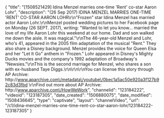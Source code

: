 {
    "title": "[1508521429] Idina Menzel marries one-time 'Rent' co-star Aaron Lohr",
    "description": "(26 Sep 2017) IDINA MENZEL MARRIES ONE-TIME 'RENT' CO-STAR AARON LOHR\r\n\"Frozen\" star Idina Menzel has married actor Aaron Lohr.\r\nMenzel posted wedding pictures to her Facebook page on Monday (26 SEPT. 2017), writing: \"Wanted to let you know... married the love of my life Aaron Lohr this weekend at our home. Dad and son walked me down the aisle. It was magical.\"\r\nThe 46-year-old Menzel and Lohr, who's 41, appeared in the 2005 film adaptation of the musical \"Rent.\" They also share a Disney background. Menzel provides the voice for Queen Elsa and her \"Let It Go\" anthem in \"Frozen.\" Lohr appeared in Disney's Mighty Ducks movies and the company's 1992 adaptation of Broadway's \"Newsies.\"\r\nThis is the second marriage for Menzel, who shares a son with ex-husband Taye Diggs.\r\n\r\n\r\nYou can license this story through AP Archive: http:\/\/www.aparchive.com\/metadata\/youtube\/0bec1a5ac50e920a3f127b92c83d3fbd \r\nFind out more about AP Archive: http:\/\/www.aparchive.com\/HowWeWork",
    "channelid": "123184222",
    "videoid": "123187305",
    "date_created": "1506880075",
    "date_modified": "1508436645",
    "type": "captivate",
    "layout": "channelVideo",
    "url": "\/c1\/idina-menzel-marries-one-time-rent-co-star-aaron-lohr\/123184222-123187305"
}